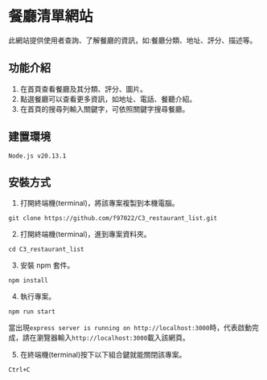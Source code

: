 # 餐廳清單網站
此網站提供使用者查詢、了解餐廳的資訊，如:餐廳分類、地址、評分、描述等。
## 功能介紹
1. 在首頁查看餐廳及其分類、評分、圖片。
2. 點選餐廳可以查看更多資訊，如地址、電話、餐聽介紹。
3. 在首頁的搜尋列輸入關鍵字，可依照關鍵字搜尋餐廳。
## 建置環境
```
Node.js v20.13.1
```
## 安裝方式
1. 打開終端機(terminal)，將該專案複製到本機電腦。
```
git clone https://github.com/f97022/C3_restaurant_list.git
```
2. 打開終端機(terminal)，進到專案資料夾。
```
cd C3_restaurant_list
```
3. 安裝 npm 套件。
```
npm install
```
4. 執行專案。
```
npm run start
```
當出現`express server is running on http://localhost:3000`時，代表啟動完成，請在瀏覽器輸入`http://localhost:3000`載入該網頁。

5. 在終端機(terminal)按下以下組合鍵就能關閉該專案。
```
Ctrl+C 
```